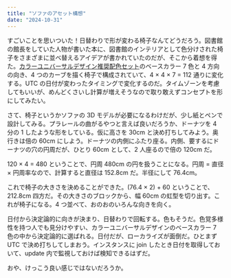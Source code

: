 ```yaml
---
title: "ソファのアセット構想"
date: "2024-10-31"
---
```


すごいことを思いついた！日替わりで形が変わる椅子なんてどうだろう。図書館の館長をしていた人物が書いた本に、図書館のインテリアとして色分けされた椅子をさまざまに並べ替えるアイデアが書かれていたのだが、そこから着想を得た。[カラーユニバーサルデザイン推奨配色セット](https://cudo.jp/?page_id=1565)のベースカラー 7 色と 4 方向の向き、4 つのカーブを描く椅子で構成されていて、4 × 4 × 7 = 112 通りに変化する。UTC の日付が変わったタイミングで変化するのだ。タイムゾーンを考慮してもいいが、めんどくさいし計算が増えそうなので取り敢えずコンセプトを形にしてみたい。

さて、椅子というかソファの 3D モデルが必要になるわけだが、少し紙とペンで設計してみる。プラレールの曲がるやつと言えば良いだろうか、ドーナツを 4 分の 1 したような形をしている。仮に高さを 30cm と決め打ちしてみよう。奥行きは倍の 60cm にしよう。ドーナツの内側にふたり座る。内側、要するにドーナツの穴の円周だが、ひとり 60cm として、2 人座るので倍の 120cm だ。

120 × 4 = 480 ということで、円周 480cm の円を扱うことになる。円周 = 直径 × 円周率なので、計算すると直径は 152.8cm だ。半径にして 76.4cm。

これで椅子の大きさを決めることができた。(76.4 × 2) + 60 ということで、212.8cm 四方だ。その大きさのブロックから、幅 60cm の虹型を切り出す。これが椅子になる。4 つ並べて、おのおのいろんな向きを向く。

日付から決定論的に向きが決まり、日替わりで回転する。色もそうだ。色覚多様性を持つ人でも見分けやすい、カラーユニバーサルデザインのベースカラー 7 色の中から決定論的に選ばれる。日付だが、ローカライズが面倒だ。ひとまず UTC で決め打ちしてしまおう。インスタンスに join したとき日付を取得しておいて、update 内で監視しておけば検知できるはずだ。

おや、けっこう良い感じではないだろうか。
